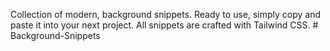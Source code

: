 

Collection of modern, background snippets.
Ready to use, simply copy and paste it into your next project. All snippets are crafted with Tailwind CSS.
#   B a c k g r o u n d - S n i p p e t s 
 
 
